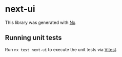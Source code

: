 # next-ui

This library was generated with [Nx](https://nx.dev).

## Running unit tests

Run `nx test next-ui` to execute the unit tests via [Vitest](https://vitest.dev/).
